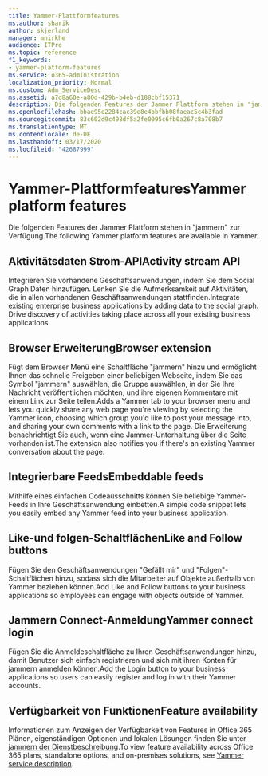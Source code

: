```yaml
---
title: Yammer-Plattformfeatures
ms.author: sharik
author: skjerland
manager: mnirkhe
audience: ITPro
ms.topic: reference
f1_keywords:
- yammer-platform-features
ms.service: o365-administration
localization_priority: Normal
ms.custom: Adm_ServiceDesc
ms.assetid: a7d8a60e-a80d-429b-b4eb-d188cbf15371
description: Die folgenden Features der Jammer Plattform stehen in "jammern" zur Verfügung.
ms.openlocfilehash: bbae95e2284cac39e8e4bbfbb08faeac5c4b3fad
ms.sourcegitcommit: 83c602d9c498df5a2fe0095c6fb0a267c8a708b7
ms.translationtype: MT
ms.contentlocale: de-DE
ms.lasthandoff: 03/17/2020
ms.locfileid: "42687999"
---
```

# <a name="yammer-platform-features"></a><span data-ttu-id="95adf-103">Yammer-Plattformfeatures</span><span class="sxs-lookup"><span data-stu-id="95adf-103">Yammer platform features</span></span>

<span data-ttu-id="95adf-104">Die folgenden Features der Jammer Plattform stehen in "jammern" zur Verfügung.</span><span class="sxs-lookup"><span data-stu-id="95adf-104">The following Yammer platform features are available in Yammer.</span></span>
 
## <a name="activity-stream-api"></a><span data-ttu-id="95adf-105">Aktivitätsdaten Strom-API</span><span class="sxs-lookup"><span data-stu-id="95adf-105">Activity stream API</span></span>

<span data-ttu-id="95adf-p101">Integrieren Sie vorhandene Geschäftsanwendungen, indem Sie dem Social Graph Daten hinzufügen. Lenken Sie die Aufmerksamkeit auf Aktivitäten, die in allen vorhandenen Geschäftsanwendungen stattfinden.</span><span class="sxs-lookup"><span data-stu-id="95adf-p101">Integrate existing enterprise business applications by adding data to the social graph. Drive discovery of activities taking place across all your existing business applications.</span></span>
  
## <a name="browser-extension"></a><span data-ttu-id="95adf-108">Browser Erweiterung</span><span class="sxs-lookup"><span data-stu-id="95adf-108">Browser extension</span></span>

<span data-ttu-id="95adf-109">Fügt dem Browser Menü eine Schaltfläche "jammern" hinzu und ermöglicht Ihnen das schnelle Freigeben einer beliebigen Webseite, indem Sie das Symbol "jammern" auswählen, die Gruppe auswählen, in der Sie Ihre Nachricht veröffentlichen möchten, und ihre eigenen Kommentare mit einem Link zur Seite teilen.</span><span class="sxs-lookup"><span data-stu-id="95adf-109">Adds a Yammer tab to your browser menu and lets you quickly share any web page you're viewing by selecting the Yammer icon, choosing which group you'd like to post your message into, and sharing your own comments with a link to the page.</span></span> <span data-ttu-id="95adf-110">Die Erweiterung benachrichtigt Sie auch, wenn eine Jammer-Unterhaltung über die Seite vorhanden ist.</span><span class="sxs-lookup"><span data-stu-id="95adf-110">The extension also notifies you if there's an existing Yammer conversation about the page.</span></span> 

## <a name="embeddable-feeds"></a><span data-ttu-id="95adf-111">Integrierbare Feeds</span><span class="sxs-lookup"><span data-stu-id="95adf-111">Embeddable feeds</span></span>

<span data-ttu-id="95adf-112">Mithilfe eines einfachen Codeausschnitts können Sie beliebige Yammer-Feeds in Ihre Geschäftsanwendung einbetten.</span><span class="sxs-lookup"><span data-stu-id="95adf-112">A simple code snippet lets you easily embed any Yammer feed into your business application.</span></span>
  
## <a name="like-and-follow-buttons"></a><span data-ttu-id="95adf-113">Like-und folgen-Schaltflächen</span><span class="sxs-lookup"><span data-stu-id="95adf-113">Like and Follow buttons</span></span>

<span data-ttu-id="95adf-114">Fügen Sie den Geschäftsanwendungen "Gefällt mir" und "Folgen"-Schaltflächen hinzu, sodass sich die Mitarbeiter auf Objekte außerhalb von Yammer beziehen können.</span><span class="sxs-lookup"><span data-stu-id="95adf-114">Add Like and Follow buttons to your business applications so employees can engage with objects outside of Yammer.</span></span>
  
## <a name="yammer-connect-login"></a><span data-ttu-id="95adf-115">Jammern Connect-Anmeldung</span><span class="sxs-lookup"><span data-stu-id="95adf-115">Yammer connect login</span></span>

<span data-ttu-id="95adf-116">Fügen Sie die Anmeldeschaltfläche zu Ihren Geschäftsanwendungen hinzu, damit Benutzer sich einfach registrieren und sich mit ihren Konten für jammern anmelden können.</span><span class="sxs-lookup"><span data-stu-id="95adf-116">Add the Login button to your business applications so users can easily register and log in with their Yammer accounts.</span></span>

## <a name="feature-availability"></a><span data-ttu-id="95adf-117">Verfügbarkeit von Funktionen</span><span class="sxs-lookup"><span data-stu-id="95adf-117">Feature availability</span></span>

<span data-ttu-id="95adf-118">Informationen zum Anzeigen der Verfügbarkeit von Features in Office 365 Plänen, eigenständigen Optionen und lokalen Lösungen finden Sie unter [jammern der Dienstbeschreibung](yammer-service-description.md).</span><span class="sxs-lookup"><span data-stu-id="95adf-118">To view feature availability across Office 365 plans, standalone options, and on-premises solutions, see [Yammer service description](yammer-service-description.md).</span></span>
  

